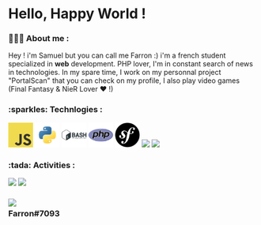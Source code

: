 <p align="center">
  <h1>Hello, Happy World !</h1>
</p>

<h3>👨🏻‍🎓 About me :</h2>

Hey ! i'm Samuel but you can call me Farron :) i'm a french student specialized in __web__ development. PHP lover, I'm in constant search of news in technologies. In my spare time, I work on my personnal project "PortalScan" that you can check on my profile, I also play video games (Final Fantasy & NieR Lover :heart: !)

<h3>:sparkles: Technlogies :</h2>

<div>
  <img height="50" src="https://raw.githubusercontent.com/github/explore/80688e429a7d4ef2fca1e82350fe8e3517d3494d/topics/javascript/javascript.png">
  
  <img height="50" src="https://raw.githubusercontent.com/github/explore/80688e429a7d4ef2fca1e82350fe8e3517d3494d/topics/python/python.png">
  
  <img height="50" src="https://raw.githubusercontent.com/github/explore/80688e429a7d4ef2fca1e82350fe8e3517d3494d/topics/bash/bash.png">
  
  <img height="50" src="https://raw.githubusercontent.com/github/explore/80688e429a7d4ef2fca1e82350fe8e3517d3494d/topics/php/php.png">
  
  <img height="50" src="https://raw.githubusercontent.com/github/explore/80688e429a7d4ef2fca1e82350fe8e3517d3494d/topics/symfony/symfony.png">
  
  <img height="50" src="https://www.blog-nouvelles-technologies.fr/wp-content/uploads/2016/04/html5-logo-1-512x500.png">
  
  <img height="50" src="https://cdn.icon-icons.com/icons2/1826/PNG/512/4202020css3htmllogosocialsocialmedia-115668_115633.png">

</div>

<h3>:tada: Activities :</h2>

<div>
  <img width="60%" src="https://github-readme-stats.vercel.app/api?username=5Farron&show_icons=true&hide_border=true">
  <img width="50%" src="https://spotify-recently-played-readme.vercel.app/api?user=ewxxrkcnpum30bpc8jy90ivxf">
</div>

<h3><img height="50" src="https://logo-marque.com/wp-content/uploads/2020/12/Discord-Logo.png"><br><b>Farron#7093</b></h2>
